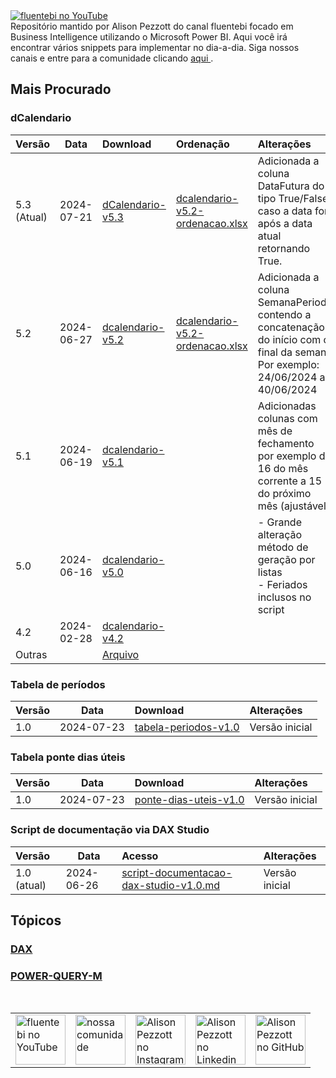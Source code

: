 <a href="https://www.youtube.com/@fluentebi" target="_blank">
  <img src="https://github.com/alisonpezzott/powerbi/blob/9f06bb851af832dedad9fa34cad406e956594cb3/assets/branding/header-git.png" alt="fluentebi no YouTube"/>
</a>
<br>
Repositório mantido por Alison Pezzott do canal fluentebi focado em Business Intelligence utilizando o Microsoft Power BI.
Aqui você irá encontrar vários snippets para implementar no dia-a-dia.
Siga nossos canais e entre para a comunidade clicando <a href="https://t.me/fluentebi" > aqui </a>.
<br>

## Mais Procurado

### dCalendario <br>

| Versão | Data | Download | Ordenação | Alterações |
| :- | - | :- | :- | :- |
| 5.3 (Atual) | 2024-07-21 |[dCalendario-v5.3](https://github.com/alisonpezzott/powerbi/blob/main/power-query-m/dcalendario/dcalendario-v5.3) | [dcalendario-v5.2-ordenacao.xlsx](https://github.com/alisonpezzott/powerbi/blob/main/power-query-m/dcalendario/dcalendario-v5.3-ordenacao.xlsx) | Adicionada a coluna DataFutura do tipo True/False caso a data for após a data atual retornando True. |
| 5.2 | 2024-06-27 |[dcalendario-v5.2](https://github.com/alisonpezzott/powerbi/blob/main/power-query-m/dcalendario/dcalendario-v5.2) | [dcalendario-v5.2-ordenacao.xlsx](https://github.com/alisonpezzott/powerbi/blob/main/power-query-m/dcalendario/dcalendario-v5.2-ordenacao.xlsx) | Adicionada a coluna SemanaPeriodo contendo a concatenação <br> do início com o final da semana <br> Por exemplo: 24/06/2024 a 40/06/2024|
| 5.1 | 2024-06-19 |[dcalendario-v5.1](https://github.com/alisonpezzott/powerbi/blob/main/power-query-m/dcalendario/dcalendario-v5.1) | | Adicionadas colunas com mês de fechamento<br>por exemplo de 16 do mês corrente a 15 do próximo mês (ajustável)|
| 5.0 | 2024-06-16 |[dcalendario-v5.0](https://github.com/alisonpezzott/powerbi/blob/main/power-query-m/dcalendario/dcalendario-v5.0) | | - Grande alteração método de geração por listas<br> - Feriados inclusos no script|
| 4.2 | 2024-02-28 | [dcalendario-v4.2](https://github.com/alisonpezzott/powerbi/blob/main/power-query-m/dcalendario/dcalendario-v4.2)|||
| Outras |  | [Arquivo](https://github.com/alisonpezzott/powerbi/blob/main/power-query-m/dcalendario/arquivo)|||

### Tabela de períodos <br>
| Versão | Data | Download | Alterações |
| :- | - | :- | :- |
|1.0 | 2024-07-23 | [tabela-periodos-v1.0](https://github.com/alisonpezzott/powerbi/blob/main/power-query-m/dcalendario/tabela-periodos-v1.0) | Versão inicial |

### Tabela ponte dias úteis <br>
| Versão | Data | Download | Alterações |
| :- | - | :- | :- |
|1.0 | 2024-07-23 | [ponte-dias-uteis-v1.0](https://github.com/alisonpezzott/powerbi/blob/main/power-query-m/dcalendario/ponte-dias-uteis-v1.0)| Versão inicial |


### Script de documentação via DAX Studio <br>
| Versão | Data | Acesso | Alterações |
| :- | - | :- | :- |
| 1.0 (atual) | 2024-06-26 |[script-documentacao-dax-studio-v1.0.md](https://github.com/alisonpezzott/powerbi/blob/main/dax/dax-studio/script-documentacao-dax-studio-v1.0.md)|Versão inicial|

## Tópicos

### [DAX](https://github.com/alisonpezzott/powerbi/tree/main/dax)

### [POWER-QUERY-M](https://github.com/alisonpezzott/powerbi/tree/main/power-query-m) 

<br>

<table style="border-collapse: collapse; border: none;">
  <tr>
    <td style="border: none;">
      <a href="https://www.youtube.com/@fluentebi" target="_blank">
        <img src="https://github.com/alisonpezzott/powerbi/blob/main/assets/icons/youtube.png" alt="fluentebi no YouTube" style="width:80px;"/>
      </a>
    </td>
    <td style="border: none;">
      <a href="https://t.me/fluentebi" target="_blank">
        <img src="https://github.com/alisonpezzott/powerbi/blob/main/assets/icons/telegram.png" alt="nossa comunidade" style="width:80px;"/>
      </a>
    </td>
    <td style="border: none;">
      <a href="https://www.instagram.com/alisonpezzott" target="_blank">
        <img src="https://github.com/alisonpezzott/powerbi/blob/main/assets/icons/instagram.png" alt="Alison Pezzott no Instagram" style="width:80px;"/>
      </a>
    </td>
    <td style="border: none;">
      <a href="https://www.linkedin.com/in/alisonpezzott" target="_blank">
        <img src="https://github.com/alisonpezzott/powerbi/blob/main/assets/icons/linkedin.png" alt="Alison Pezzott no Linkedin" style="width:80px;"/>
      </a>
    </td>
    <td style="border: none;">
      <a href="https://www.github.com/alisonpezzott" target="_blank">
        <img src="https://github.com/alisonpezzott/powerbi/blob/main/assets/icons/github.png" alt="Alison Pezzott no GitHub" style="width:80px;"/>
      </a>
    </td>
  </tr>
</table>


